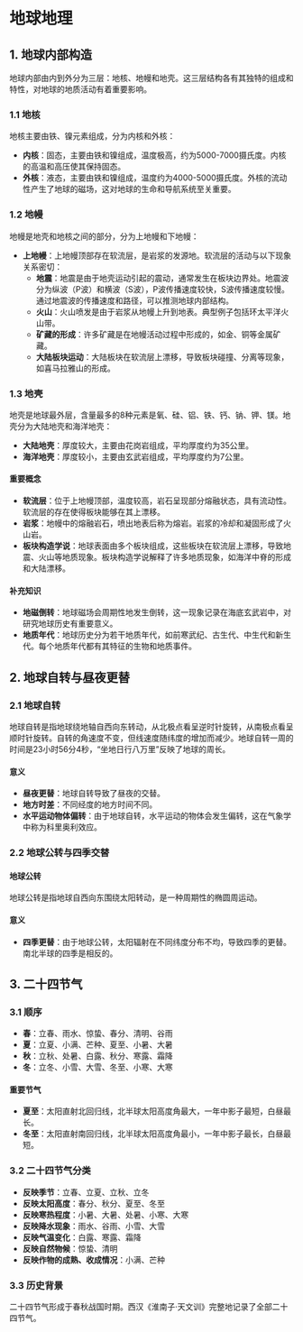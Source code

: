 # 地球地理

## 1. 地球内部构造

地球内部由内到外分为三层：地核、地幔和地壳。这三层结构各有其独特的组成和特性，对地球的地质活动有着重要影响。

### 1.1 地核

地核主要由铁、镍元素组成，分为内核和外核：

- **内核**：固态，主要由铁和镍组成，温度极高，约为5000-7000摄氏度。内核的高温和高压使其保持固态。
- **外核**：液态，主要由铁和镍组成，温度约为4000-5000摄氏度。外核的流动性产生了地球的磁场，这对地球的生命和导航系统至关重要。

### 1.2 地幔

地幔是地壳和地核之间的部分，分为上地幔和下地幔：

- **上地幔**：上地幔顶部存在软流层，是岩浆的发源地。软流层的活动与以下现象关系密切：
  - **地震**：地震是由于地壳运动引起的震动，通常发生在板块边界处。地震波分为纵波（P波）和横波（S波），P波传播速度较快，S波传播速度较慢。通过地震波的传播速度和路径，可以推测地球内部结构。
  - **火山**：火山喷发是由于岩浆从地幔上升到地表。典型例子包括环太平洋火山带。
  - **矿藏的形成**：许多矿藏是在地幔活动过程中形成的，如金、铜等金属矿藏。
  - **大陆板块运动**：大陆板块在软流层上漂移，导致板块碰撞、分离等现象，如喜马拉雅山的形成。

### 1.3 地壳

地壳是地球最外层，含量最多的8种元素是氧、硅、铝、铁、钙、钠、钾、镁。地壳分为大陆地壳和海洋地壳：

- **大陆地壳**：厚度较大，主要由花岗岩组成，平均厚度约为35公里。
- **海洋地壳**：厚度较小，主要由玄武岩组成，平均厚度约为7公里。

#### 重要概念

- **软流层**：位于上地幔顶部，温度较高，岩石呈现部分熔融状态，具有流动性。软流层的存在使得板块能够在其上漂移。
- **岩浆**：地幔中的熔融岩石，喷出地表后称为熔岩。岩浆的冷却和凝固形成了火山岩。
- **板块构造学说**：地球表面由多个板块组成，这些板块在软流层上漂移，导致地震、火山等地质现象。板块构造学说解释了许多地质现象，如海洋中脊的形成和大陆漂移。

#### 补充知识

- **地磁倒转**：地球磁场会周期性地发生倒转，这一现象记录在海底玄武岩中，对研究地球历史有重要意义。
- **地质年代**：地球历史分为若干地质年代，如前寒武纪、古生代、中生代和新生代。每个地质年代都有其特征的生物和地质事件。

## 2. 地球自转与昼夜更替

### 2.1 地球自转

地球自转是指地球绕地轴自西向东转动，从北极点看呈逆时针旋转，从南极点看呈顺时针旋转。自转的角速度不变，但线速度随纬度的增加而减少。地球自转一周的时间是23小时56分4秒，“坐地日行八万里”反映了地球的周长。

#### 意义

- **昼夜更替**：地球自转导致了昼夜的交替。
- **地方时差**：不同经度的地方时间不同。
- **水平运动物体偏转**：由于地球自转，水平运动的物体会发生偏转，这在气象学中称为科里奥利效应。

### 2.2 地球公转与四季交替

#### 地球公转

地球公转是指地球自西向东围绕太阳转动，是一种周期性的椭圆周运动。

#### 意义

- **四季更替**：由于地球公转，太阳辐射在不同纬度分布不均，导致四季的更替。南北半球的四季是相反的。

## 3. 二十四节气

### 3.1 顺序

- **春**：立春、雨水、惊蛰、春分、清明、谷雨
- **夏**：立夏、小满、芒种、夏至、小暑、大暑
- **秋**：立秋、处暑、白露、秋分、寒露、霜降
- **冬**：立冬、小雪、大雪、冬至、小寒、大寒

#### 重要节气

- **夏至**：太阳直射北回归线，北半球太阳高度角最大，一年中影子最短，白昼最长。
- **冬至**：太阳直射南回归线，北半球太阳高度角最小，一年中影子最长，白昼最短。

### 3.2 二十四节气分类

- **反映季节**：立春、立夏、立秋、立冬
- **反映太阳高度**：春分、秋分、夏至、冬至
- **反映寒热程度**：小暑、大暑、处暑、小寒、大寒
- **反映降水现象**：雨水、谷雨、小雪、大雪
- **反映气温变化**：白露、寒露、霜降
- **反映自然物候**：惊蛰、清明
- **反映作物的成熟、收成情况**：小满、芒种

### 3.3 历史背景

二十四节气形成于春秋战国时期。西汉《淮南子·天文训》完整地记录了全部二十四节气。


